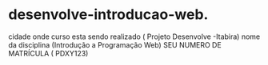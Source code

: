 # desenvolve-introducao-web.
cidade onde curso  esta sendo realizado ( Projeto Desenvolve -Itabira)
nome da disciplina (Introdução a Programação Web)
 SEU NUMERO DE MATRÍCULA  ( PDXY123)
 
